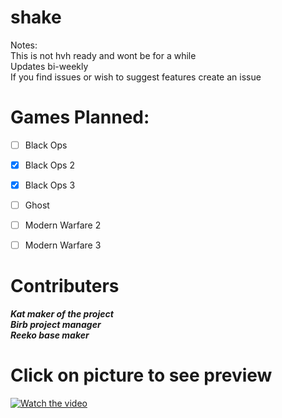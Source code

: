 
# shake

Notes: <br />
This is not hvh ready and wont be for a while<br />
Updates bi-weekly<br />
If you find issues or wish to suggest features create an issue<br />

# Games Planned:
- [ ] Black Ops
- [x] Black Ops 2
- [x] Black Ops 3
- [ ] Ghost
- [ ] Modern Warfare 2
- [ ] Modern Warfare 3


# Contributers
***Kat maker of the project<br />***
***Birb project manager<br />***
***Reeko base maker <br />*** 

# Click on picture to see preview
[![Watch the video](https://i.imgur.com/iIv2aV9.png)](https://youtu.be/gVRkF_yRkYU)


